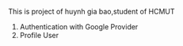 
This is project of huynh gia bao,student of HCMUT
1. Authentication with Google Provider
2. Profile User
